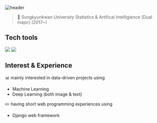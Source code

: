 ![header](https://capsule-render.vercel.app/api?type=Waving&color=timeGradient&height=200&section=header&text=SeoYoung's&nbsp;Data&nbsp;Analysis&nbsp;projects&fontSize=40)
> :love_letter: Sungkyunkwan University 
> Statistics &
> Artifical Intelligience (Dual major) (2017~)

## Tech tools

<img src="https://img.shields.io/badge/R-276DC3?style=flat-square&logo=R&logoColor=white"/></a>
<img src="https://img.shields.io/badge/Python-3766AB?style=flat-square&logo=Python&logoColor=white"/></a>

## Interest & Experience
:bar_chart: mainly interested in data-driven projects using
- Machine Learning 
- Deep Learning (both image & text)
 
:pencil2: having short web programming experiences using
- Django web framework

